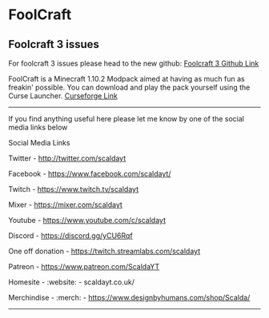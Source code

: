 # FoolCraft

## Foolcraft 3 issues
For foolcraft 3 issues please head to the new github: [Foolcraft 3 Github Link](https://github.com/scalda/Foolcraft_3/issues)

FoolCraft is a Minecraft 1.10.2 Modpack aimed at having as much fun as freakin' possible. You can download and play the pack yourself using the Curse Launcher. [Curseforge Link](https://mods.curse.com/modpacks/minecraft/262803-foolcraft)



__________________________________________________________________________________________

If you find anything useful here please let me know by one of the social media links below 

Social Media Links

Twitter - http://twitter.com/scaldayt

Facebook - https://www.facebook.com/scaldayt/

Twitch - https://www.twitch.tv/scaldayt

Mixer - https://mixer.com/scaldayt

Youtube - https://www.youtube.com/c/scaldayt

Discord - https://discord.gg/yCU6Rqf

One off donation - https://twitch.streamlabs.com/scaldayt

Patreon - https://www.patreon.com/ScaldaYT

Homesite - :website: - scaldayt.co.uk/

Merchindise - :merch: - https://www.designbyhumans.com/shop/Scalda/

__________________________________________________________________________________________
